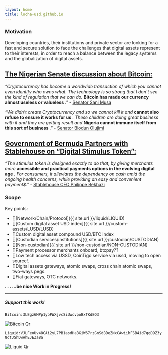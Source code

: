 ```yaml
---
layout: home
title: locha-usd.github.io
---
```



### Motivation

Developing countries, their institutions and private sector are looking for a fast and secure solution to face the challenges that digital assets represent to their interests, in order to reach a balance between the legacy systems and the globalization of digital assets.


## [The Nigerian Senate discussion about Bitcoin:](https://twitter.com/NGRSenate/status/1359801227052220416)

_“Cryptocurrency has become a worldwide transaction of which you cannot even identify who owns what. The technology is so strong that I don’t see the kind of regulation that we can do._ __Bitcoin has made our currency almost useless or valueless__ _."_ - [Senator Sani Musa](https://twitter.com/NGRSenate/status/1359835689513271301)

_“We didn’t create Cryptocurrency and so we cannot kill it and_ __cannot also refuse to ensure it works for us__ _. These children are doing great business with it and they are getting result and_ __Nigeria cannot immune itself from this sort of business__ _."_ - [Senator Biodun Olujimi](https://twitter.com/NGRSenate/status/1359836204955533313)


## [Government of Bermuda Partners with Stablehouse on “Digital Stimulus Token”:](https://www.google.com/search?client=ubuntu&hs=rqg&channel=fs&ei=dcpOYKbZONHl5gLRsZvoDw&q=Government+of+Bermuda+digital+currency&oq=Government+of+Bermuda+digital+currency&gs_lcp=Cgdnd3Mtd2l6EAMyBQghEKABMgUIIRCgAToICCEQFhAdEB46BAghEApQ9mVY_npg6X5oAnAAeACAAYoDiAGLF5IBCDAuMTAuNC4xmAEAoAEBqgEHZ3dzLXdpesABAQ&sclient=gws-wiz&ved=0ahUKEwjm57eGpLHvAhXRslkKHdHYBv0Q4dUDCAw&uact=5)

_“The stimulus token is designed exactly to do that, by giving merchants more_ __accessible and practical payments options in the evolving digital age__ _. For consumers, it alleviates the dependency on cash amid the ongoing health concerns, while providing an easy and convenient payment$."_ - [Stablehouse CEO Philippe Bekhazi](https://www.crowdfundinsider.com/2020/09/166037-government-of-bermuda-partners-with-stablehouse-on-digital-stimulus-token/)

### Scope

Key points:

* [][Network/Chain/Protocol]({{ site.url }}/liquid/LIQUID)
* [][Custom digital asset USD index]({{ site.url }}/custom-assets/LUSD/LUSD) 
* []Custom digital asset compound USD/BTC index                         
* [][Custodian services/institutions]({{ site.url }}/custodian/CUSTODIAN)                                         
* [][Non-custodian]({{ site.url }}/non-custodian/NON-CUSTODIAN)
* []Payment processor merchants onboard, btcpay??
* []Low tech access via USSD, CoinTigo service via ussd, moving to open source!.  
* []Digital assets gateways, atomic swaps, cross chain atomic swaps, two-ways pegs.
* []Fiat gateways, OTC networks.



__. . . ...be nice Work in Progress!__



***
##### Support this work!

`Bitcoin:3LEgz6MPp1ybPWXjvcSiUwcvpoBxTKdEQ3` 

 <img class="" alt="Bitcoin Qr" src="{{ site.url }}/images/bitcoin_qr_s.png" />


`Liquid:VJLFeoUv48CAi2yL7PB1asdHaBGiW67rzGnSdBDeZNxCAwiihFSB4id7qqD9Z3y8dtJShDwAhEJEZa8a`

 <img class="" alt="Liquid Qr" src="{{ site.url }}/images/liquid_qr_s.png" />


